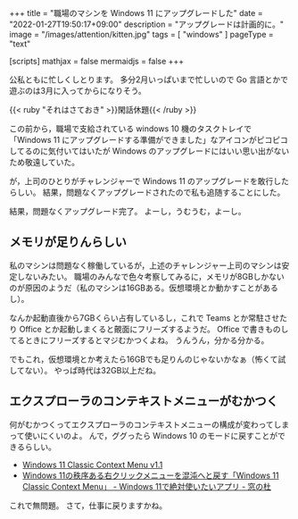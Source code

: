 +++
title = "職場のマシンを Windows 11 にアップグレードした"
date =  "2022-01-27T19:50:17+09:00"
description = "アップグレードは計画的に。"
image = "/images/attention/kitten.jpg"
tags = [ "windows" ]
pageType = "text"

[scripts]
  mathjax = false
  mermaidjs = false
+++

公私ともに忙しくしとります。
多分2月いっぱいまで忙しいので Go 言語とかで遊ぶのは3月に入ってからになりそう。

{{< ruby "それはさておき" >}}閑話休題{{< /ruby >}}

この前から，職場で支給されている windows 10 機のタスクトレイで「Windows 11 にアップグレードする準備ができました」なアイコンがピコピコしてるのに気付いてはいたが Windows のアップグレードにはいい思い出がないため敬遠していた。

が，上司のひとりがチャレンジャーで Windows 11 のアップグレードを敢行したらしい。
結果，問題なくアップグレードされたので私も追随することにした。

結果，問題なくアップグレード完了。
よーし，うむうむ，よーし。

## メモリが足りんらしい

私のマシンは問題なく稼働しているが，上述のチャレンジャー上司のマシンは安定しないみたい。
職場のみんなで色々考察してみるに，メモリが8GBしかないのが原因のようだ（私のマシンは16GBある。仮想環境とか動かすことがあるし）。

なんか起動直後から7GBくらい占有しているし，これで Teams とか常駐させたり Office とか起動しまくると覿面にフリーズするようだ。
Office で書きものしてるときにフリーズするとマジむかつくよね。
うんうん，分かる分かる。

でもこれ，仮想環境とか考えたら16GBでも足りんのじゃないかなぁ（怖くて試してない）。
やっぱ時代は32GB以上だね。

## エクスプローラのコンテキストメニューがむかつく

何がむかつくってエクスプローラのコンテキストメニューの構成が変わってしまって使いにくいのよ。
んで，ググったら Windows 10 のモードに戻すことができるらしい。

- [Windows 11 Classic Context Menu v1.1](https://www.sordum.org/14479/windows-11-classic-context-menu-v1-1/)
- [Windows 11の秩序ある右クリックメニューを混沌へと戻す「Windows 11 Classic Context Menu」 - Windows 11で絶対使いたいアプリ - 窓の杜](https://forest.watch.impress.co.jp/docs/serial/win11must/1363937.html)

これで無問題。
さて，仕事に戻りますかね。
